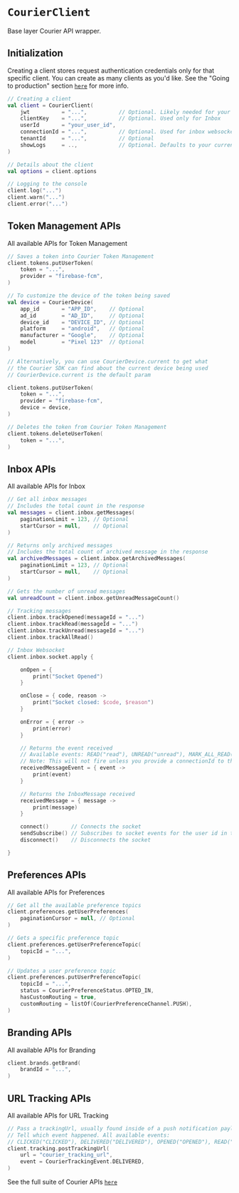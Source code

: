 # `CourierClient`

Base layer Courier API wrapper.

## Initialization

Creating a client stores request authentication credentials only for that specific client. You can create as many clients as you'd like. See the "Going to production" section <a href="https://github.com/trycourier/courier-android/blob/master/Docs/Authentication.md#going-to-production"><code>here</code></a> for more info.

```kotlin
// Creating a client
val client = CourierClient(
    jwt          = "...",          // Optional. Likely needed for your use case. See above for more authentication details.
    clientKey    = "...",          // Optional. Used only for Inbox
    userId       = "your_user_id",
    connectionId = "...",          // Optional. Used for inbox websocket
    tenantId     = "...",          // Optional
    showLogs     = ..,             // Optional. Defaults to your current BuildConfig
)

// Details about the client
val options = client.options

// Logging to the console
client.log("...")
client.warn("...")
client.error("...")
```

## Token Management APIs

All available APIs for Token Management

```kotlin
// Saves a token into Courier Token Management
client.tokens.putUserToken(
    token = "...",
    provider = "firebase-fcm",
)

// To customize the device of the token being saved
val device = CourierDevice(
    app_id       = "APP_ID",    // Optional
    ad_id        = "AD_ID",     // Optional
    device_id    = "DEVICE_ID", // Optional
    platform     = "android",   // Optional
    manufacturer = "Google",    // Optional
    model        = "Pixel 123"  // Optional
)

// Alternatively, you can use CourierDevice.current to get what
// the Courier SDK can find about the current device being used
// CourierDevice.current is the default param

client.tokens.putUserToken(
    token = "...",
    provider = "firebase-fcm",
    device = device,
)

// Deletes the token from Courier Token Management
client.tokens.deleteUserToken(
    token = "...",
)
```

## Inbox APIs

All available APIs for Inbox

```kotlin
// Get all inbox messages
// Includes the total count in the response
val messages = client.inbox.getMessages(
    paginationLimit = 123, // Optional
    startCursor = null,    // Optional
)

// Returns only archived messages
// Includes the total count of archived message in the response
val archivedMessages = client.inbox.getArchivedMessages(
    paginationLimit = 123, // Optional
    startCursor = null,    // Optional
)

// Gets the number of unread messages
val unreadCount = client.inbox.getUnreadMessageCount()

// Tracking messages
client.inbox.trackOpened(messageId = "...")
client.inbox.trackRead(messageId = "...")
client.inbox.trackUnread(messageId = "...")
client.inbox.trackAllRead()

// Inbox Websocket
client.inbox.socket.apply {

    onOpen = {
        print("Socket Opened")
    }

    onClose = { code, reason ->
        print("Socket closed: $code, $reason")
    }

    onError = { error ->
        print(error)
    }

    // Returns the event received
    // Available events: READ("read"), UNREAD("unread"), MARK_ALL_READ("mark-all-read"), OPENED("opened"), ARCHIVE("archive")
    // Note: This will not fire unless you provide a connectionId to the client and the event comes from another app using a different connectionId
    receivedMessageEvent = { event ->
        print(event)
    }

    // Returns the InboxMessage received
    receivedMessage = { message ->
        print(message)
    }

    connect()       // Connects the socket
    sendSubscribe() // Subscribes to socket events for the user id in the client
    disconnect()    // Disconnects the socket

}
```

## Preferences APIs

All available APIs for Preferences

```kotlin
// Get all the available preference topics
client.preferences.getUserPreferences(
    paginationCursor = null, // Optional
)

// Gets a specific preference topic
client.preferences.getUserPreferenceTopic(
    topicId = "...",
)

// Updates a user preference topic
client.preferences.putUserPreferenceTopic(
    topicId = "...",
    status = CourierPreferenceStatus.OPTED_IN,
    hasCustomRouting = true,
    customRouting = listOf(CourierPreferenceChannel.PUSH),
)
```

## Branding APIs

All available APIs for Branding

```kotlin
client.brands.getBrand(
    brandId = "...",
)
```

## URL Tracking APIs

All available APIs for URL Tracking

```kotlin
// Pass a trackingUrl, usually found inside of a push notification payload or Inbox message
// Tell which event happened. All available events:
// CLICKED("CLICKED"), DELIVERED("DELIVERED"), OPENED("OPENED"), READ("READ"), UNREAD("UNREAD")
client.tracking.postTrackingUrl(
    url = "courier_tracking_url",
    event = CourierTrackingEvent.DELIVERED,
)
```

See the full suite of Courier APIs <a href="https://www.courier.com/docs/reference/"><code>here</code></a>
